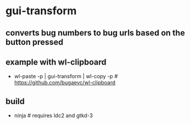 # gui-transform

## converts bug numbers to bug urls based on the button pressed

## example with wl-clipboard

* wl-paste -p | gui-transform | wl-copy -p # https://github.com/bugaevc/wl-clipboard

## build

* ninja # requires ldc2 and gtkd-3
